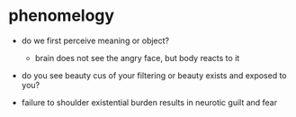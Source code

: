 # phenomelogy

- do we first perceive meaning or object?
  - brain does not see the angry face, but body reacts to it

- do you see beauty cus of your filtering or beauty exists and exposed to you?

- failure to shoulder existential burden results in neurotic guilt and fear
